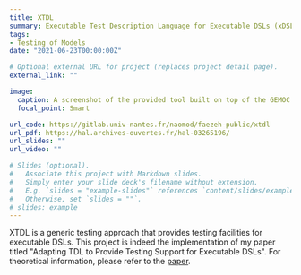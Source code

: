```yaml
---
title: XTDL
summary: Executable Test Description Language for Executable DSLs (xDSLs)
tags:
- Testing of Models
date: "2021-06-23T00:00:00Z"

# Optional external URL for project (replaces project detail page).
external_link: ""

image:
  caption: A screenshot of the provided tool built on top of the GEMOC studio
  focal_point: Smart

url_code: https://gitlab.univ-nantes.fr/naomod/faezeh-public/xtdl
url_pdf: https://hal.archives-ouvertes.fr/hal-03265196/
url_slides: ""
url_video: ""

# Slides (optional).
#   Associate this project with Markdown slides.
#   Simply enter your slide deck's filename without extension.
#   E.g. `slides = "example-slides"` references `content/slides/example-slides.md`.
#   Otherwise, set `slides = ""`.
# slides: example
---
```

XTDL is a generic testing approach that provides testing facilities for executable DSLs.
This project is indeed the implementation of my paper titled "Adapting TDL to Provide Testing Support for Executable DSLs".
For theoretical information, please refer to the [paper](https://hal.archives-ouvertes.fr/hal-03265196/).